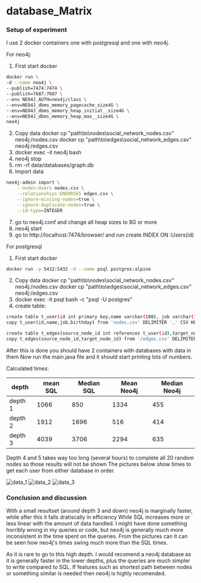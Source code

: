 # database_Matrix

### Setup of experiment

I use 2 docker containers one with postgresql and one with neo4j.

For neo4j:
1. First start docker
```bash
docker run \
-d --name neo4j \
--publish=7474:7474 \
--publish=7687:7687 \
--env NEO4J_AUTH=neo4j/class \
--env=NEO4J_dbms_memory_pagecache_size4G \
--env=NEO4J_dbms_memory_heap_initial__size4G \
--env=NEO4J_dbms_memory_heap_max__size4G \
neo4j
```
2. Copy data
docker cp "path\to\nodes\social_network_nodes.csv" neo4j:/nodes.csv
docker cp "path\to\edges\social_network_edges.csv" neo4j:/edges.csv
3. docker exec -it neo4j bash
4. neo4j stop 
5. rm -rf data/databases/graph.db
6. Import data
```bash
neo4j-admin import \
    --nodes:Users nodes.csv \
    --relationships:ENDORSES edges.csv \
    --ignore-missing-nodes=true \
    --ignore-duplicate-nodes=true \
    --id-type=INTEGER
```
7. go to neo4j.conf and change all heap sizes to 8G or more
8. neo4j start
9. go to http://localhost:7474/browser/ and run  create INDEX ON :Users(id)


For postgresql
1. First start docker
```bash
docker run -p 5432:5432 -d --name psql postgres:alpine
```
2. Copy data
docker cp "path\to\nodes\social_network_nodes.csv" neo4j:/nodes.csv
docker cp "path\to\edges\social_network_edges.csv" neo4j:/edges.csv
3. docker exec -it psql bash -c "psql -U postgres"
4. create table:
```bash
create table t_user(id int primary key,name varchar(100), job varchar(100), birthday date);
copy t_user(id,name,job,birthday) from 'nodes.csv' DELIMITER ',' CSV HEADER;

create table t_edges(source_node_id int references t_user(id),target_node_id int references t_user(id));
copy t_edges(source_node_id,target_node_id) from '/edges.csv' DELIMITER ',' CSV HEADER;
```

After this is done you should have 2 containers with databases with data in them
Now run the main.java file and it should start printing lots of numbers.

Calculated times:

| depth   | mean SQL | Median SQL | Mean Neo4j | Median Neo4j |
|---------|----------|------------|------------|--------------|
| depth 1 | 1066      | 850        | 1334        | 455          |
| depth 2 | 1912     | 1696       | 516        | 414          |
| depth 3 | 4039     | 3706       | 2294        | 635          |

Depth 4 and 5 takes way too long (several hours) to complete all 20 random nodes so those results will not be shown
The pictures below show times to get each user from either database in order.

![data_1](https://github.com/Thug-Lyfe/database_Matrix/blob/master/pics/d1.png "depth 1 data")
![data_2](https://github.com/Thug-Lyfe/database_Matrix/blob/master/pics/d2.png "depth 2 data")
![data_3](https://github.com/Thug-Lyfe/database_Matrix/blob/master/pics/d3.png "depth 3 data")

### Conclusion and discussion
With a small resultset (around depth 3 and down) neo4j is marginally faster, while after this it falls dratiscally in efficiency
While SQL increases more or less linear with the amount of data handled.
I might have done something horribly wrong in my queries or code, but neo4j is generally much more inconsistent in the time spent on the queries. 
From the pictures can it can be seen how neo4j's times swing much more than the SQL times. 

As it is rare to go to this high depth. I would recomend a neo4j database as it is generally faster in the lower depths, plus the queries are much simpler to write compared to SQL. If features such as shortest path between nodes or something similar is needed then neo4j is highly recomended.
